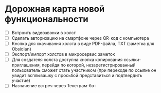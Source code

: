 # Дорожная карта новой функциональности

- [ ] Встроить видеозвонки в холст
- [ ] Сделать авторизацию на смартфоне через QR-код с компьютера
- [ ] Кнопка для скачивания холста в виде PDF-файла, TXT (заметка для Obsidian)
- [ ] Экспорт/импорт холстов в микросервис заметок
- [ ] Для создателя холста доступна кнопка копирования ссылки-приглашения, перейдя по которой, незарегистрированный пользователь сможет стать участником (при переходе по ссылке он увидит всплывашку с просьбой представиться и подтвердить участие)
- [ ] Назначение встреч через Телеграм-бот
